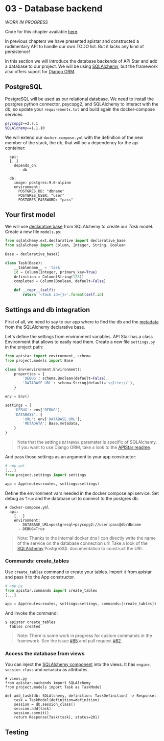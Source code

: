# 03 - Database backend

*WORK IN PROGRESS*

Code for this chapter available [here](/src/03-database-backend).

In previous chapters we have presented apistar and constructed a rudimentary API to handle our own TODO list. But it lacks any kind of persistence!

In this section we will introduce the database backends of API Star and add a database to our project. We will be using [SQLAlchemy](https://www.sqlalchemy.org/), but the framework also offers suport for [Django ORM](https://github.com/tomchristie/apistar#django-orm).

## PostgreSQL

PostgreSQL will be used as our relational database. We need to install the postgres python connector, psycopg2, and SQLAlchemy to interact with the db, so update your `requirements.txt` and build again the docker-compose services.

```sh
psycopg2==2.7.1
SQLAlchemy==1.1.10
```

We will extend our `docker-compose.yml` with the definition of the new member of the stack, the db, that will be a dependency for the api container:

```
  api:
  [..]
    depends_on:
      - db

  db:
    image: postgres:9.6-alpine
    environment:
      POSTGRES_DB: "dbname"
      POSTGRES_USER: "user"
      POSTGRES_PASSWORD: "pass"
```

## Your first model

We will use [declarative base](http://docs.sqlalchemy.org/en/latest/orm/extensions/declarative/api.html) from SQLAlchemy to create our *Task* model. Create a new file `models.py`:

```python
from sqlalchemy.ext.declarative import declarative_base
from sqlalchemy import Column, Integer, String, Boolean

Base = declarative_base()

class Task(Base):
    __tablename__ = 'task'
    id = Column(Integer, primary_key=True)
    definition = Column(String(128))
    completed = Column(Boolean, default=False)

    def __repr__(self):
        return '<Task id={}>'.format(self.id)

```

## Settings and db integration

First of all, we need to say to our app where to find the db and the [metadata](http://docs.sqlalchemy.org/en/latest/orm/extensions/declarative/basic_use.html#accessing-the-metadata) from the SQLAlchemy declarative base.

Let's define the settings from environment variables. API Star has a class Environment that allows to easily read them. Create a new file `settings.py` in the project path:

```python
from apistar import environment, schema
from project.models import Base

class Env(environment.Environment):
    properties = {
        'DEBUG': schema.Boolean(default=False),
        'DATABASE_URL': schema.String(default='sqlite://'),
    }

env = Env()

settings = {
    'DEBUG': env['DEBUG'],
    'DATABASE': {
        'URL': env['DATABASE_URL'],
        'METADATA': Base.metadata,
    }
}
```
> Note that the settings `DATABASE` parameter is specific of SQLAlchemy. If you want to use Django ORM, take a look to the [APIStar readme](https://github.com/tomchristie/apistar#django-orm).

And pass those settings as an argument to your app constructor:

```python
# app.yml
[...]
from project.settings import settings

app = App(routes=routes, settings=settings)
```

Define the environment vars needed in the docker compose api service. Set debug as `True` and the database url to connect to the postgres db.

```
# docker-compose.yml
  api:
    [...]
    environment:
      - DATABASE_URL=postgresql+psycopg2://user:pass@db/dbname
      - DEBUG=True
```
> Note: Thanks to the internal docker dns I can directly write the name of the service on the database connection url! Take a look of the [SQLAlchemy](http://docs.sqlalchemy.org/en/latest/dialects/postgresql.html) PostgreSQL documentation to construct the URI.

### Commands: create_tables

Use `create_tables` command to create your tables. Import it from apistar and pass it to the App constructor.

```python
# app.py
from apistar.commands import create_tables
[...]

app = App(routes=routes, settings=settings, commands=[create_tables])
```

And invoke the command:

```
$ apistar create_tables
  Tables created
```

> Note: There is some work in progress for custom commands in the framework. See the issue [#65](https://github.com/tomchristie/apistar/issues/65) and pull request [#62](https://github.com/tomchristie/apistar/pull/62).

### Access the database from views

You can inject the [SQLAlchemy component](https://github.com/tomchristie/apistar/blob/38a5d7a307f268ca3e0e03f6a8779a643c545798/apistar/backends/sqlalchemy_backend.py) into the views. It has `engine`, `session_class` and `metadata` as attributes.

```
# views.py
from apistar.backends import SQLAlchemy
from project.models import Task as TaskModel

def add_task(db: SQLAlchemy, definition: TaskDefinition) -> Response:
    task = TaskModel(definition=definition)
    session = db.session_class()
    session.add(task)
    session.commit()
    return Response(Task(task), status=201)
```

## Testing

